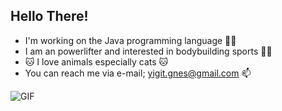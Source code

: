 ## Hello There!

* I'm working on the Java programming language :raising_hand_man:
* I am an powerlifter and interested in bodybuilding sports :weight_lifting_man: ​
* :cat: ​I love animals especially cats :cat:
* You can reach me via e-mail; yigit.gnes@gmail.com :mailbox:

![GIF](https://user-images.githubusercontent.com/84538553/133977485-4da30059-860a-4869-be25-70ff62fa8fe9.gif)
